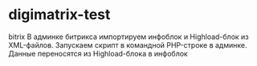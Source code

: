 # digimatrix-test
bitrix
В админке битрикса импортируем инфоблок и Highload-блок из XML-файлов.
Запускаем скрипт в командной PHP-строке в админке.
Данные переносятся из Highload-блока в инфоблок
